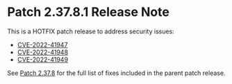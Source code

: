 # Patch 2.37.8.1 Release Note

This is a HOTFIX patch release to address security issues:

- [CVE-2022-41947](https://github.com/dhis2/dhis2-core/security/advisories/GHSA-763w-rm78-6xcg)
- [CVE-2022-41948](https://github.com/dhis2/dhis2-core/security/advisories/GHSA-59fm-8432-2426)
- [CVE-2022-41949](https://github.com/dhis2/dhis2-core/security/advisories/GHSA-6qh9-rxc8-7943)

See [Patch 2.37.8](ReleaseNote-2.37.8.md) for the full list of fixes included in the parent patch release.
